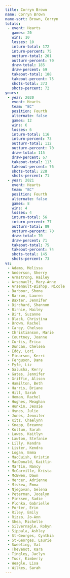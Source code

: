 ```yaml
---
title: Corryn Brown
name: Corryn Brown
name-sort: Brown, Corryn
totals:
 - event: Hearts
   games: 20
   wins: 10
   losses: 10
   inturn-total: 172
   inturn-percent: 75
   outturn-total: 201
   outturn-percent: 70
   draw-total: 185
   draw-percent: 69
   takeout-total: 188
   takeout-percent: 75
   shots-total: 373
   shots-percent: 72
years:
 - year: 2020
   event: Hearts
   team: "BC"
   position: Fourth
   alternate: false
   games: 12
   wins: 6
   losses: 6
   inturn-total: 116
   inturn-percent: 73
   outturn-total: 112
   outturn-percent: 70
   draw-total: 115
   draw-percent: 67
   takeout-total: 113
   takeout-percent: 76
   shots-total: 228
   shots-percent: 71
 - year: 2021
   event: Hearts
   team: "BC"
   position: Fourth
   alternate: false
   games: 8
   wins: 4
   losses: 4
   inturn-total: 56
   inturn-percent: 77
   outturn-total: 89
   outturn-percent: 70
   draw-total: 70
   draw-percent: 71
   takeout-total: 75
   takeout-percent: 74
   shots-total: 145
   shots-percent: 73
vs:
 - Adams, Melissa
 - Anderson, Sherry
 - Armstrong, Hailey
 - Arsenault, Mary-Anne
 - Arsenault-Bishop, Nicole
 - Barbour, Shona
 - Barron, Lauren
 - Baxter, Jennifer
 - Birchard, Shannon
 - Birnie, Hailey
 - Birt, Suzanne
 - Black, Christina
 - Brown, Rachel
 - Carey, Chelsea
 - Christianson, Marie
 - Courtney, Joanne
 - Curtis, Erica
 - Duncan, Chelsea
 - Eddy, Lori
 - Einarson, Kerri
 - Ferguson, Dana
 - Fyfe, Liz
 - Galusha, Kerry
 - Gates, Jennifer
 - Griffin, Alison
 - Hamilton, Beth
 - Harris, Briane
 - Hill, Sarah
 - Homan, Rachel
 - Hughes, Meaghan
 - Hunkin, Jessie
 - Hynes, Julie
 - Jones, Jennifer
 - Kitz, Chaelynn
 - Knapp, Breanne
 - Koltun, Sarah
 - Lawes, Kaitlyn
 - Lawton, Stefanie
 - Lilly, Kendra
 - Lister, Kendra
 - Logan, Emma
 - MacCuish, Kristin
 - MacDonald, Kaitlin
 - Martin, Nancy
 - McCarville, Krista
 - McEwen, Dawn
 - Mercer, Adrienne
 - Miskew, Emma
 - Njegovan, Selena
 - Peterman, Jocelyn
 - Pinksen, Sadie
 - Plonka, Gabrielle
 - Porter, Erin
 - Riley, Emily
 - Rizzo, Jo-Ann
 - Shea, Michelle
 - Silvernagle, Robyn
 - Sippala, Ashley
 - St-Georges, Cynthia
 - St-Georges, Laurie
 - Sweeting, Val
 - Thevenot, Kara
 - Tingley, Jaclyn
 - Tuor, Kimberly
 - Weagle, Lisa
 - Wilkes, Sarah
---
```

